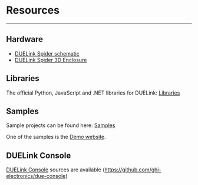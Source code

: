 # Resources

---

## Hardware

- [DUELink Spider schematic](https://ghistorage.blob.core.windows.net/downloads/Due/Resources/DUELink_revA4.pdf)
- [DUELink Spider 3D Enclosure](https://ghistorage.blob.core.windows.net/downloads/Due/Resources/duelink_spider_enclosure3d.zip)

## Libraries

The official Python, JavaScript and .NET libraries for DUELink: [Libraries](https://github.com/ghi-electronics/due-libraries)

## Samples

Sample projects can be found here: [Samples](https://github.com/ghi-electronics/due-samples)

One of the samples is the [Demo website](https://demo.duelink.com/).

## DUELink Console

[DUELink Console](https://console.duelink.com/) sources are available (https://github.com/ghi-electronics/due-console)




